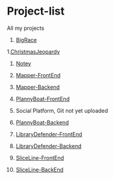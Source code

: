 # Project-list
All my projects


1.  [BigRace](https://github.com/davidka7/Big-Race)

1.[ChristmasJeopardy](https://github.com/davidka7/ChristmasRedBlue/tree/master)

1.  [Notey](https://github.com/davidka7/mod-project2)


1.  [Mapper-FrontEnd](https://github.com/davidka7/final-react-front-end)


1.  [Mapper-Backend](https://github.com/davidka7/final-rails-back-end)


1.  [PlannyBoat-FrontEnd](https://github.com/davidka7/knd-react)


1. Social Platform, Git not yet uploaded


1.  [PlannyBoat-Backend](https://github.com/davidka7/knd-backend-ruby)


1.  [LibraryDefender-FrontEnd](https://github.com/davidka7/library_defender_js)


1.  [LibraryDefender-Backend](https://github.com/davidka7/library_defender)


1.  [SliceLine-FrontEnd](https://github.com/davidka7/SliceLine_Frontend)


1.  [SliceLine-BackEnd](https://github.com/davidka7/SliceLine_Backend)

